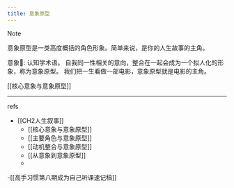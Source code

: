 ```yaml
---
title: 意象原型
---
```

> [!NOTE]
> 意象原型是一类高度概括的角色形象。简单来说，是你的人生故事的主角。


意象🐘:  认知学术语。
自我同一性相关的意向，整合在一起会成为一个拟人化的形象，称为意象原型。
我们把一生看做一部电影，意象原型就是电影的主角。

[[核心意象与意象原型]]

---
refs
- [[CH2人生叙事]]
	- [[核心意象与意象原型]]
	- [[主要角色与意象原型]]
	- [[动机整合与意象原型]]
	- [[从意象到意象原型]]
	- 
-[[高手习惯第八期成为自己听课速记稿]]